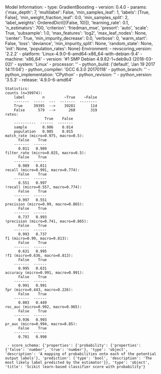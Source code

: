 Model Information:
	 - type: GradientBoosting
	 - version: 0.4.0
	 - params: {'max_depth': 7, 'multilabel': False, 'min_samples_leaf': 1, 'labels': [True, False], 'min_weight_fraction_leaf': 0.0, 'min_samples_split': 2, 'label_weights': OrderedDict([(False, 10)]), 'learning_rate': 0.1, 'n_estimators': 700, 'criterion': 'friedman_mse', 'presort': 'auto', 'scale': True, 'subsample': 1.0, 'max_features': 'log2', 'max_leaf_nodes': None, 'center': True, 'min_impurity_decrease': 0.0, 'verbose': 0, 'warm_start': False, 'loss': 'deviance', 'min_impurity_split': None, 'random_state': None, 'init': None, 'population_rates': None}
	Environment:
	 - revscoring_version: '2.2.2'
	 - platform: 'Linux-4.9.0-6-amd64-x86_64-with-debian-9.4'
	 - machine: 'x86_64'
	 - version: '#1 SMP Debian 4.9.82-1+deb9u3 (2018-03-02)'
	 - system: 'Linux'
	 - processor: ''
	 - python_build: ('default', 'Jan 19 2017 14:11:04')
	 - python_compiler: 'GCC 6.3.0 20170118'
	 - python_branch: ''
	 - python_implementation: 'CPython'
	 - python_revision: ''
	 - python_version: '3.5.3'
	 - release: '4.9.0-6-amd64'
	
	Statistics:
	counts (n=39974):
		label        n         ~True    ~False
		-------  -----  ---  -------  --------
		True     39395  -->    39281       114
		False      579  -->      260       319
	rates:
		              True    False
		----------  ------  -------
		sample       0.986    0.014
		population   0.985    0.015
	match_rate (micro=0.975, macro=0.5):
		  False    True
		-------  ------
		  0.011   0.989
	filter_rate (micro=0.025, macro=0.5):
		  False    True
		-------  ------
		  0.989   0.011
	recall (micro=0.991, macro=0.774):
		  False    True
		-------  ------
		  0.551   0.997
	!recall (micro=0.557, macro=0.774):
		  False    True
		-------  ------
		  0.997   0.551
	precision (micro=0.99, macro=0.865):
		  False    True
		-------  ------
		  0.737   0.993
	!precision (micro=0.741, macro=0.865):
		  False    True
		-------  ------
		  0.993   0.737
	f1 (micro=0.99, macro=0.813):
		  False    True
		-------  ------
		  0.631   0.995
	!f1 (micro=0.636, macro=0.813):
		  False    True
		-------  ------
		  0.995   0.631
	accuracy (micro=0.991, macro=0.991):
		  False    True
		-------  ------
		  0.991   0.991
	fpr (micro=0.443, macro=0.226):
		  False    True
		-------  ------
		  0.003   0.449
	roc_auc (micro=0.992, macro=0.965):
		  False    True
		-------  ------
		  0.936   0.993
	pr_auc (micro=0.994, macro=0.85):
		  False    True
		-------  ------
		  0.701   0.998
	
	 - score_schema: {'properties': {'probability': {'properties': {'false': 'number', 'true': 'number'}, 'type': 'object', 'description': 'A mapping of probabilities onto each of the potential output labels'}, 'prediction': {'type': 'bool', 'description': 'The most likely label predicted by the estimator'}}, 'type': 'object', 'title': 'Scikit learn-based classifier score with probability'}

